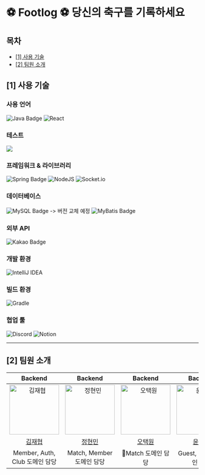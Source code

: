 # ⚽ Footlog ⚽ 당신의 축구를 기록하세요

<!--목차-->
## 목차
- [[1] 사용 기술](#1-사용-기술)
- [[2] 팀원 소개](#2-팀원-소개)


## [1] 사용 기술

### 사용 언어
![Java Badge](https://img.shields.io/badge/Java%2017-%23ED8B00.svg?style=for-the-badge&logo=openjdk&logoColor=fff)
![React](https://img.shields.io/badge/react-%2320232a.svg?style=for-the-badge&logo=react&logoColor=%2361DAFB)

### 테스트
<img src="https://img.shields.io/badge/JUnit5-25A162?style=for-the-badge&logo=JUnit5&logoColor=white">


### 프레임워크 & 라이브러리
![Spring Badge](https://img.shields.io/badge/Spring%20Boot%203.2.8-6DB33F?style=for-the-badge&logo=springBoot&logoColor=fff)
![NodeJS](https://img.shields.io/badge/node.js-6DA55F?style=for-the-badge&logo=node.js&logoColor=white)
![Socket.io](https://img.shields.io/badge/Socket.io-black?style=for-the-badge&logo=socket.io&badgeColor=010101)


### 데이터베이스
![MySQL Badge](https://img.shields.io/badge/mysql%208.0.37-4479A1?style=for-the-badge&logo=mysql&logoColor=white) -> 버전 교체 예정
![MyBatis Badge](https://img.shields.io/badge/mybatis%203.0.3-000000?style=for-the-badge&logoColor=white)

### 외부 API
![Kakao Badge](https://img.shields.io/badge/Kakao-FFCD00?logo=kakao&logoColor=000&style=for-the-badge)

### 개발 환경
![IntelliJ IDEA](https://img.shields.io/badge/IntelliJIDEA-000000.svg?style=for-the-badge&logo=intellij-idea&logoColor=white)

### 빌드 환경
![Gradle](https://img.shields.io/badge/Gradle-02303A.svg?style=for-the-badge&logo=Gradle&logoColor=white)

### 협업 툴
![Discord](https://img.shields.io/badge/Discord-%235865F2.svg?style=for-the-badge&logo=discord&logoColor=white)
![Notion](https://img.shields.io/badge/Notion-%23000000.svg?style=for-the-badge&logo=notion&logoColor=white)

***

## [2] 팀원 소개
|                                         Backend                                         |                                         Backend                                         |                                         Backend                                          |                                          Backend                                          |
|:---------------------------------------------------------------------------------------:|:---------------------------------------------------------------------------------------:|:----------------------------------------------------------------------------------------:|:-----------------------------------------------------------------------------------------:|
| <img src="https://avatars.githubusercontent.com/u/73402982?v=4" width=130px alt="김재협"/> | <img src="https://avatars.githubusercontent.com/u/148692050?v=4" width=130px alt="정현민"/> | <img src="https://avatars.githubusercontent.com/u/57518724?v=4" width=130px alt="오택원"/> |   <img src="https://avatars.githubusercontent.com/u/175168320?v=4" width=130px alt="윤준수">   |
|                           [김재협](https://github.com/YachaTree)                           |                           [정현민](https://github.com/JungHyeonmin)                           |                           [오택원](https://github.com/otw7917)                            |                            [윤준수](https://github.com/junsyun22)                             |
|                                      Member, Auth, Club 도메인 담당                                      |                                   Match, Member 도메인 담당                                    |                                      Match 도메인 담당                                       |                                     Guest, Chat 도메인 담당                                    |

